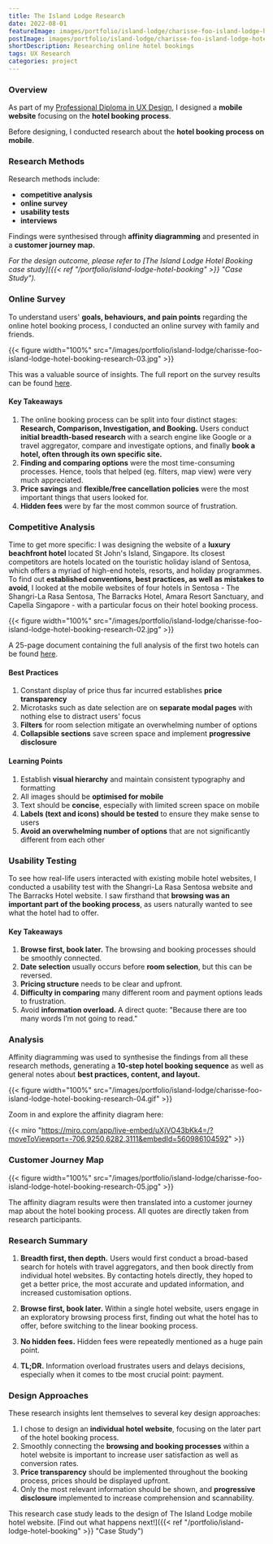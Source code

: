 ```yaml
---
title: The Island Lodge Research
date: 2022-08-01
featureImage: images/portfolio/island-lodge/charisse-foo-island-lodge-hotel-booking-14-thumbnail.jpg
postImage: images/portfolio/island-lodge/charisse-foo-island-lodge-hotel-booking-research-01.jpg
shortDescription: Researching online hotel bookings
tags: UX Research
categories: project
---
```


### Overview

As part of my [Professional Diploma in UX Design](https://www.credential.net/358581c5-0f90-41d7-9301-82ff6f7b1d3e#gs.9pjyb3), I designed a **mobile website** focusing on the **hotel booking process**.

Before designing, I conducted research about the **hotel booking process on mobile**.

### Research Methods

Research methods include:

- **competitive analysis**
- **online survey**
- **usability tests**
- **interviews**

Findings were synthesised through **affinity diagramming** and presented in a **customer journey map.**

_For the design outcome, please refer to [The Island Lodge Hotel Booking case study]({{< ref "/portfolio/island-lodge-hotel-booking" >}} "Case Study")._

### Online Survey

To understand users' **goals, behaviours, and pain points** regarding the online hotel booking process, I conducted an online survey with family and friends.

{{< figure width="100%" src="/images/portfolio/island-lodge/charisse-foo-island-lodge-hotel-booking-research-03.jpg" >}}

This was a valuable source of insights. The full report on the survey results can be found [here](https://drive.google.com/file/d/1ZnYSxx7rKj85M2YH8atA11291HplnCwG/view?usp=sharing).

#### Key Takeaways

1. The online booking process can be split into four distinct stages: **Research, Comparison, Investigation, and Booking.** Users conduct **initial breadth-based research** with a search engine like Google or a travel aggregator, compare and investigate options, and finally **book a hotel, often through its own specific site.**
2. **Finding and comparing options** were the most time-consuming processes. Hence, tools that helped (eg. filters, map view) were very much appreciated.
3. **Price savings** and **flexible/free cancellation policies** were the most important things that users looked for.
4. **Hidden fees** were by far the most common source of frustration.

### Competitive Analysis

Time to get more specific: I was designing the website of a **luxury beachfront hotel** located St John's Island, Singapore. Its closest competitors are hotels located on the touristic holiday island of Sentosa, which offers a myriad of high-end hotels, resorts, and holiday programmes. To find out **established conventions, best practices, as well as mistakes to avoid**, I looked at the mobile websites of four hotels in Sentosa - The Shangri-La Rasa Sentosa, The Barracks Hotel, Amara Resort Sanctuary, and Capella Singapore - with a particular focus on their hotel booking process.

{{< figure width="100%" src="/images/portfolio/island-lodge/charisse-foo-island-lodge-hotel-booking-research-02.jpg" >}}

A 25-page document containing the full analysis of the first two hotels can be found [here](https://drive.google.com/file/d/1b8cNt9pz8RjQ-1LR0NlJx7pETGtAH0IV/view?usp=sharing).

#### Best Practices

1. Constant display of price thus far incurred establishes **price transparency**
2. Microtasks such as date selection are on **separate modal pages** with nothing else to distract users' focus
3. **Filters** for room selection mitigate an overwhelming number of options
4. **Collapsible sections** save screen space and implement **progressive disclosure**

#### Learning Points

1. Establish **visual hierarchy** and maintain consistent typography and formatting
2. All images should be **optimised for mobile**
3. Text should be **concise**, especially with limited screen space on mobile
4. **Labels (text and icons) should be tested** to ensure they make sense to users
5. **Avoid an overwhelming number of options** that are not significantly different from each other

### Usability Testing

To see how real-life users interacted with existing mobile hotel websites, I conducted a usability test with the Shangri-La Rasa Sentosa website and The Barracks Hotel website. I saw firsthand that **browsing was an important part of the booking process**, as users naturally wanted to see what the hotel had to offer.

#### Key Takeaways

1. **Browse first, book later.** The browsing and booking processes should be smoothly connected.
2. **Date selection** usually occurs before **room selection**, but this can be reversed.
3. **Pricing structure** needs to be clear and upfront.
4. **Difficulty in comparing** many different room and payment options leads to frustration.
5. Avoid **information overload.** A direct quote: "Because there are too many words I’m not going to read."

### Analysis

Affinity diagramming was used to synthesise the findings from all these research methods, generating a **10-step hotel booking sequence** as well as general notes about **best practices, content, and layout.**

{{< figure width="100%" src="/images/portfolio/island-lodge/charisse-foo-island-lodge-hotel-booking-research-04.gif" >}}

Zoom in and explore the affinity diagram here:

{{< miro "https://miro.com/app/live-embed/uXjVO43bKk4=/?moveToViewport=-706,9250,6282,3111&embedId=560986104592" >}}

### Customer Journey Map

{{< figure width="100%" src="/images/portfolio/island-lodge/charisse-foo-island-lodge-hotel-booking-research-05.jpg" >}}

The affinity diagram results were then translated into a customer journey map about the hotel booking process. All quotes are directly taken from research participants.

### Research Summary

1. **Breadth first, then depth.** Users would first conduct a broad-based search for hotels with travel aggregators, and then book directly from individual hotel websites. By contacting hotels directly, they hoped to get a better price, the most accurate and updated information, and increased customisation options.

2. **Browse first, book later.** Within a single hotel website, users engage in an exploratory browsing process first, finding out what the hotel has to offer, before switching to the linear booking process.

3. **No hidden fees.** Hidden fees were repeatedly mentioned as a huge pain point.

4. **TL;DR.** Information overload frustrates users and delays decisions, especially when it comes to tbe most crucial point: payment.

### Design Approaches

These research insights lent themselves to several key design approaches:

1. I chose to design an **individual hotel website**, focusing on the later part of the hotel booking process.
2. Smoothly connecting the **browsing and booking processes** within a hotel website is important to increase user satisfaction as well as conversion rates.
3. **Price transparency** should be implemented throughout the booking process, prices should be displayed upfront.
4. Only the most relevant information should be shown, and **progressive disclosure** implemented to increase comprehension and scannability.

This research case study leads to the design of The Island Lodge mobile hotel website. [Find out what happens next!]({{< ref "/portfolio/island-lodge-hotel-booking" >}} "Case Study")
